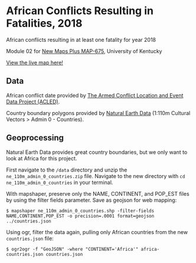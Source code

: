 # African Conflicts Resulting in Fatalities, 2018
African conflicts resulting in at least one fatality for year 2018

Module 02 for [New Maps Plus MAP-675](https:/newmapsplus.uky.edu), University of Kentucky

[View the live map here!](https://laurenoldham1202.github.io/african-conflict-2018/)

## Data
African conflict date provided by [The Armed Conflict Location and Event Data Project (ACLED)](https://www.acleddata.com/).

Country boundary polygons provided by [Natural Earth Data](https://www.naturalearthdata.com/downloads/) (1:110m Cultural Vectors > Admin 0 - Countries).

## Geoprocessing
Natural Earth Data provides great country boundaries, but we only want to look at Africa for this project.

First navigate to the `/data` directory and unzip the `ne_110m_admin_0_countries.zip` file. Navigate to the new directory with `cd ne_110m_admin_0_countries` in your terminal.

With mapshaper, preserve only the NAME, CONTINENT, and POP_EST files by using the filter fields parameter. Save as geojson for web mapping:
```
$ mapshaper ne_110m_admin_0_countries.shp -filter-fields NAME,CONTINENT,POP_EST -o precision=.0001 format=geojson ../countries.json
```

Using ogr, filter the data again, pulling only African countries from the new `countries.json` file:
```
$ ogr2ogr -f "GeoJSON" -where "CONTINENT='Africa'" africa-countries.json countries.json
```
